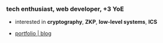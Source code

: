 
<h3>tech enthusiast, web developer, +3 YoE</h3>

- interested in **cryptography**, **ZKP**, **low-level systems**, **ICS**

- [portfolio | blog](https://www.bautidev.com/)
